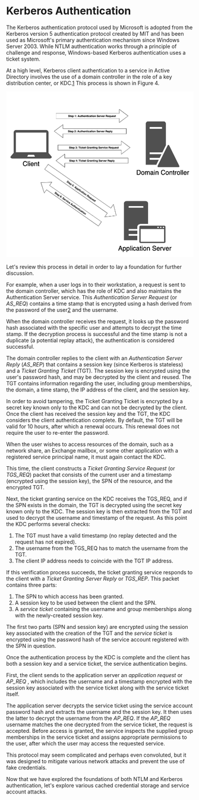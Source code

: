 # Kerberos Authentication

The Kerberos authentication protocol used by Microsoft is adopted from the Kerberos version 5 authentication protocol created by MIT and has been used as Microsoft's primary authentication mechanism since Windows Server 2003. While NTLM authentication works through a principle of challenge and response, Windows-based Kerberos authentication uses a ticket system.

At a high level, Kerberos client authentication to a service in Active Directory involves the use of a domain controller in the role of a key distribution center, or KDC.[1](https://portal.offensive-security.com/courses/pen-200/books-and-videos/modal/modules/active-directory-attacks/active-directory-authentication/kerberos-authentication#fn1) This process is shown in Figure 4.

![](../.gitbook/assets/image.png)

Let's review this process in detail in order to lay a foundation for further discussion.

For example, when a user logs in to their workstation, a request is sent to the domain controller, which has the role of KDC and also maintains the Authentication Server service. This _Authentication Server Request_ (or _AS\_REQ_) contains a time stamp that is encrypted using a hash derived from the password of the user[2](https://portal.offensive-security.com/courses/pen-200/books-and-videos/modal/modules/active-directory-attacks/active-directory-authentication/kerberos-authentication#fn2) and the username.

When the domain controller receives the request, it looks up the password hash associated with the specific user and attempts to decrypt the time stamp. If the decryption process is successful and the time stamp is not a duplicate (a potential replay attack), the authentication is considered successful.

The domain controller replies to the client with an _Authentication Server Reply_ (_AS\_REP_) that contains a session key (since Kerberos is stateless) and a _Ticket Granting Ticket_ (TGT). The session key is encrypted using the user's password hash, and may be decrypted by the client and reused. The TGT contains information regarding the user, including group memberships, the domain, a time stamp, the IP address of the client, and the session key.

In order to avoid tampering, the Ticket Granting Ticket is encrypted by a secret key known only to the KDC and can not be decrypted by the client. Once the client has received the session key and the TGT, the KDC considers the client authentication complete. By default, the TGT will be valid for 10 hours, after which a renewal occurs. This renewal does not require the user to re-enter the password.

When the user wishes to access resources of the domain, such as a network share, an Exchange mailbox, or some other application with a registered service principal name, it must again contact the KDC.

This time, the client constructs a _Ticket Granting Service Request_ (or _TGS\_REQ_) packet that consists of the current user and a timestamp (encrypted using the session key), the SPN of the resource, and the encrypted TGT.

Next, the ticket granting service on the KDC receives the TGS\_REQ, and if the SPN exists in the domain, the TGT is decrypted using the secret key known only to the KDC. The session key is then extracted from the TGT and used to decrypt the username and timestamp of the request. As this point the KDC performs several checks:

1. The TGT must have a valid timestamp (no replay detected and the request has not expired).
2. The username from the TGS\_REQ has to match the username from the TGT.
3. The client IP address needs to coincide with the TGT IP address.

If this verification process succeeds, the ticket granting service responds to the client with a _Ticket Granting Server Reply_ or _TGS\_REP_. This packet contains three parts:

1. The SPN to which access has been granted.
2. A session key to be used between the client and the SPN.
3. A _service ticket_ containing the username and group memberships along with the newly-created session key.

The first two parts (SPN and session key) are encrypted using the session key associated with the creation of the TGT and the _service ticket_ is encrypted using the password hash of the service account registered with the SPN in question.

Once the authentication process by the KDC is complete and the client has both a session key and a service ticket, the service authentication begins.

First, the client sends to the application server an _application request_ or _AP\_REQ_ , which includes the username and a timestamp encrypted with the session key associated with the service ticket along with the service ticket itself.

The application server decrypts the service ticket using the service account password hash and extracts the username and the session key. It then uses the latter to decrypt the username from the _AP\_REQ_. If the _AP\_REQ_ username matches the one decrypted from the service ticket, the request is accepted. Before access is granted, the service inspects the supplied group memberships in the service ticket and assigns appropriate permissions to the user, after which the user may access the requested service.

This protocol may seem complicated and perhaps even convoluted, but it was designed to mitigate various network attacks and prevent the use of fake credentials.

Now that we have explored the foundations of both NTLM and Kerberos authentication, let's explore various cached credential storage and service account attacks.
